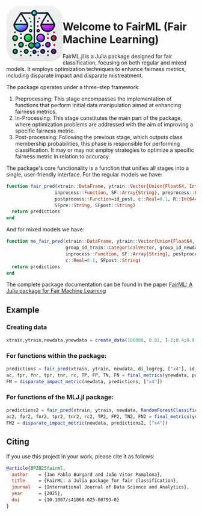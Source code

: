 <a href="https://github.com/JoaoVitorPamplona/FairML.jl">
  <img width="150" align="left" src="https://github.com/JoaoVitorPamplona/FairML.jl/blob/main/FairML.png">
</a>

# Welcome to FairML (Fair Machine Learning)

FairML.jl is a Julia package designed for fair classification, focusing on both regular and mixed models. It employs optimization techniques to enhance fairness metrics, including disparate impact and disparate mistreatment.


The package operates under a three-step framework:
1. Preprocessing: This stage encompasses the implementation of functions that perform initial data manipulation aimed at enhancing fairness metrics.
2. In-Processing: This stage constitutes the main part of the package, where optimization problems are addressed with the aim of improving a specific fairness metric.
3. Post-processing: Following the previous stage, which outputs class membership probabilities, this phase is responsible for performing classification. It may or may not employ strategies to optimize a specific fairness metric in relation to accuracy.

The package's core functionality is a function that unifies all stages into a single, user-friendly interface. For the regular models we have:
 
```julia
function fair_pred(xtrain::DataFrame, ytrain::Vector{Union{Float64, Int64}}, newdata::DataFrame,
                  inprocess::Function, SF::Array{String}, preprocess::Function=id_pre,
                  postprocess::Function=id_post, c::Real=0.1, R::Int64=1, seed::Int64=42,
                  SFpre::String, SFpost::String)
  return predictions
end
```

And for mixed models we have:
```julia
function me_fair_pred(xtrain::DataFrame, ytrain::Vector{Union{Float64, Int64}}, newdata::DataFrame,
                      group_id_train::CategoricalVector, group_id_newdata::CategoricalVector,      
                      inprocess::Function, SF::Array{String}, postprocess::Function=id_post,
                      c::Real=0.1, SFpost::String)
  return predictions
end
```

The complete package documentation can be found in the paper [FairML: A Julia package for Fair Machine Learning](https://arxiv.org/pdf/2405.06433)




## Example

### Creating data
```julia
xtrain,ytrain,newdata,ynewdata = create_data(100000, 0.01, [-2;0.4;0.8;0.5;3], "Logistic", 1, 42)
```

### For functions within the package:
```julia
predictions = fair_pred(xtrain, ytrain, newdata, di_logreg, ["x4"], id_pre, di_post, 0.1, 1, 42)
ac, fpr, fnr, tpr, tnr, rc, TP, FP, TN, FN = final_metrics(ynewdata, predictions)
FM = disparate_impact_metric(newdata, predictions, ["x4"])
```

### For functions of the MLJ.jl package:
```julia
predictions2 = fair_pred(xtrain, ytrain, newdata, RandomForestClassifier(), ["x4"], di_pre, di_post, 0.1, 5, 42)
ac2, fpr2, fnr2, tpr2, tnr2, rc2, TP2, FP2, TN2, FN2 = final_metrics(ynewdata, predictions2)
FM2 = disparate_impact_metric(newdata, predictions2, ["x4"])
```

## Citing

If you use this project in your work, please cite it as follows:
```bibtex
@article{BP2025fairml,
  author    = {Jan Pablo Burgard and João Vitor Pamplona},
  title     = {FairML: a Julia package for fair classification},
  journal   = {International Journal of Data Science and Analytics},
  year      = {2025},
  doi       = {10.1007/s41060-025-00793-0}
}
```
